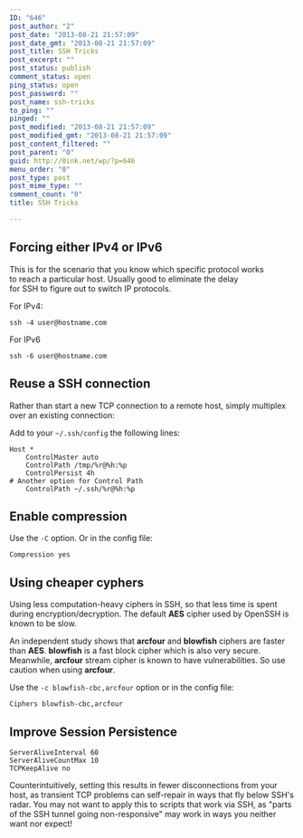 ```yaml
---
ID: "646"
post_author: "2"
post_date: "2013-08-21 21:57:09"
post_date_gmt: "2013-08-21 21:57:09"
post_title: SSH Tricks
post_excerpt: ""
post_status: publish
comment_status: open
ping_status: open
post_password: ""
post_name: ssh-tricks
to_ping: ""
pinged: ""
post_modified: "2013-08-21 21:57:09"
post_modified_gmt: "2013-08-21 21:57:09"
post_content_filtered: ""
post_parent: "0"
guid: http://0ink.net/wp/?p=646
menu_order: "0"
post_type: post
post_mime_type: ""
comment_count: "0"
title: SSH Tricks

---
```


<h2>Forcing either IPv4 or IPv6</h2>

This is for the scenario that you know which specific protocol works<br />
to reach a particular host. Usually good to eliminate the delay<br />
for SSH to figure out to switch IP protocols.

For IPv4:

<pre><code>ssh -4 user@hostname.com
</code></pre>

For IPv6

<pre><code>ssh -6 user@hostname.com
</code></pre>

<h2>Reuse a SSH connection</h2>

Rather than start a new TCP connection to a remote host, simply multiplex over an existing connection:

Add to your <code>~/.ssh/config</code> the following lines:

<pre><code>Host *
    ControlMaster auto
    ControlPath /tmp/%r@%h:%p
    ControlPersist 4h
# Another option for Control Path
    ControlPath ~/.ssh/%r@%h:%p
</code></pre>

<h2>Enable compression</h2>

Use the <code>-C</code> option. Or in the config file:

<pre><code>Compression yes
</code></pre>

<h2>Using cheaper cyphers</h2>

Using less computation-heavy ciphers in SSH, so that less time is spent during encryption/decryption. The default <strong>AES</strong> cipher used by OpenSSH is known to be slow.

An independent study shows that <strong>arcfour</strong> and <strong>blowfish</strong> ciphers are faster than <strong>AES</strong>. <strong>blowfish</strong> is a fast block cipher which is also very secure. Meanwhile, <strong>arcfour</strong> stream cipher is known to have vulnerabilities. So use caution when using <strong>arcfour</strong>.

Use the <code>-c blowfish-cbc,arcfour</code> option or in the config file:

<pre><code>Ciphers blowfish-cbc,arcfour
</code></pre>

<h2>Improve Session Persistence</h2>

<pre><code>ServerAliveInterval 60
ServerAliveCountMax 10
TCPKeepAlive no
</code></pre>

Counterintuitively, setting this results in fewer disconnections from your host, as transient TCP problems can self-repair in ways that fly below SSH's radar. You may not want to apply this to scripts that work via SSH, as "parts of the SSH tunnel going non-responsive" may work in ways you neither want nor expect!

